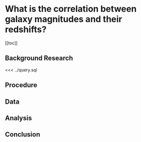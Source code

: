 <script setup>
import Graph from './Graph.vue'  
</script>

# What is the correlation between galaxy magnitudes and their redshifts?

[[toc]]

## Background Research

<Graph />

<<< ../query.sql

## Procedure

## Data

## Analysis

## Conclusion
